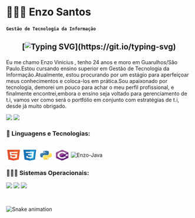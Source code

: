 

# 👨🏻‍🎓 Enzo Santos

**`Gestão de Tecnologia da Informação`**

<h2 align="center">

[![Typing SVG](https://readme-typing-svg.herokuapp.com?font='Comfortaa'&color=%23268F77&size=25&center=true&vCenter=true&height=35&lines=Olá+Pessoal+!;+Bem-vindos+ao+meu+perfil+!)](https://git.io/typing-svg)
 
</h2>


Eu me chamo Enzo Vinicius , tenho 24 anos e moro em Guarulhos/São Paulo.Estou cursando ensino superior em Gestão de Tecnologia da Informação.Atualmente, estou procurando por um estágio para aperfeiçoar meus conhecimentos e coloca-los em prática.Sou apaixonado por tecnologia, demorei um pouco para achar o meu perfil profissional, e finalmente encontrei,embora o ensino seja voltado para gerenciamento de t.i, vamos ver como será o portfólio em conjunto com estratégias de t.i, desde já muito obrigado.


<p> 
     <a href = "mailto:enzoevbs@gmail.com"><img src="https://img.shields.io/badge/-Gmail-%23333?style=for-the-badge&logo=gmail&logoColor=white" target="_blank"></a>
 <a href="https://www.linkedin.com/in/enzo-santos-evbs/" target="_blank"><img src="https://img.shields.io/badge/-LinkedIn-%230077B5?style=for-the-badge&logo=linkedin&logoColor=white" target="_blank"></a> 
   

    
### 🤖 Linguagens e Tecnologias:
<div style="display: inline_block"><br>
 
  <img align="center" alt="Enzo-HTML" height="30" width="40" src="https://raw.githubusercontent.com/devicons/devicon/master/icons/html5/html5-original.svg">
  <img align="center" alt="Enzo-CSS" height="30" width="40" src="https://raw.githubusercontent.com/devicons/devicon/master/icons/css3/css3-original.svg">
  <img align="center" alt="Enzo-Python" height="30" width="40" src="https://raw.githubusercontent.com/devicons/devicon/master/icons/python/python-original.svg">
  <img align="center" alt="Enzo-Csharp" height="30" width="40" src="https://raw.githubusercontent.com/devicons/devicon/master/icons/csharp/csharp-original.svg">
  <img align ="center"alt="Enzo-Java" height="30" width="40" src="https://www.vectorlogo.zone/logos/java/java-icon.svg"
            
</div>
  


### 🧑🏻‍💻 Sistemas Operacionais:
 
 <a href="" target="_blank"><img src="https://img.shields.io/badge/Linux-FCC624?style=for-the-badge&logo=linux&logoColor=black" target="_blank"></a> 
 <a href="" target="_blank"><img src="https://img.shields.io/badge/Windows-0078D6?style=for-the-badge&logo=windows&logoColor=white" target="_blank"></a> 
 <a href="" target="_blank"><img src="https://img.shields.io/badge/Kali_Linux-557C94?style=for-the-badge&logo=kali-linux&logoColor=white" target ="_blank"><a>

<br/>




![Snake animation](https://github.com/Gchism94/Gchism94/raw/output/github-contribution-grid-snake-dark.svg?palette=github-dark)

 


 

 
